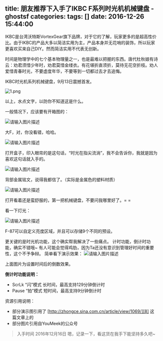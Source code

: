 title: 朋友推荐下入手了IKBC F系列时光机机械键盘 - ghostsf
categories: 
tags: []
date: 2016-12-26 15:44:00
---
IKBC是台湾沃特斯VortexGear旗下品牌，对于它的了解，玩家更多的是超高性价比。由于IKBC的产品大多以简洁实用为主，产品本身并无花哨的装饰，所以玩家更喜欢买来自己DIY。然而简洁实用不代表无创新。

时间是物理学中的七个基本物理量之一，也是最难以把握的东西。唐代杜秋娘有诗云：劝君须惜少年时，劝君莫惜金缕衣。有花堪折直须折，莫待无花空折枝。劝人爱惜青春时光，不要虚度年华，不要等到一切都过去才去追悔。

IKBC时光机系列机械键盘，9月13日震撼首发。

![1.png][1]

以上，水点文字，以防你不知道这是什么。

一般情况下，应该要有开箱图的：

![请输入图片描述][2]

大F，对，你没看错，哈哈。

![请输入图片描述][3]

打开盒子，印入眼帘的是这句话，“时光在指尖流淌”，我不会告诉你，我就是因为喜欢这句话就入手的。

![请输入图片描述][4]

背部金属铭文，说得我都信了。（实际是金属色的塑料材质）

![请输入图片描述][5]

打开看着还是蛮舒服的，第一把机械键盘，不要问我哪里好了。= =

看一下灯光：

![请输入图片描述][6]

F-87可以自定义亮度区域，并且可以存储9个不同的预设。

更关键的是时光机功能，这个确实帮我解决了一些痛点。
计时功能，倒计时功能，确实不错哦~
有人可能会觉得鸡肋，因为Ta还没有意识到管理好时间的重要性，这个不予争辩。
简单看下演示效果：
![请输入图片描述][7]

上面图片为设置时间后的倒数效果。

**倒计时功能说明：**

 - ScrLk “闪”模式 长时间，最高支持129分钟倒计时
 - Pause “拍”模式 短时间，最高支持9分钟倒计时

资源引用说明：

 - 部分演示图引用了 [http://zhongce.sina.com.cn/article/view/1069/][8] 这篇文章上的
 - 部分图片引用自YouMeek的公众号

> 入手时间 2016年12月16日 嗯，记录一下，看这货在我手下能坚持多久吧~

  [1]: http://www.ghostsf.com/usr/uploads/2016/12/2559094542.png
  [2]: http://ww2.sinaimg.cn/large/8f3921cbgw1fb4mrr7x2lj20zk0qogmb.jpg
  [3]: http://%E6%8B%96%E6%8B%BD%E5%9B%BE%E7%89%87%E5%88%B0%E8%BF%99%E9%87%8C%E5%96%B5~%E9%80%89%E6%8B%A9%E6%96%87%E4%BB%B6%20http://ww1.sinaimg.cn/large/8f3921cbgw1fb4mwpunv2j20zk0qoq3n.jpg%20x%E6%84%9F%E8%B0%A2%E6%B8%A3%E6%B5%AA%E5%BE%AE%E5%8D%9A%20%7C%20code%20by%20zythum_%E6%9C%B1%E4%B8%80
  [4]: http://ww3.sinaimg.cn/large/8f3921cbgw1fb4mtdwxzkj20zk0qojsf.jpg
  [5]: http://ww2.sinaimg.cn/large/8f3921cbgw1fb4n1illkxj20zk0qo763.jpg
  [6]: http://sinastorage.com/storage.miaosha.sina.com.cn/products/201611/1979d0dc1ab15f390858c1429b95c6ec.gif
  [7]: http://mmsns.qpic.cn/mmsns/EpGEiaKMtoo129hT479uQv8SwRoNoDqXewia7ZZ36419mic2HOImkqR1Q/0?wx_lazy=1
  [8]: http://zhongce.sina.com.cn/article/view/1069/